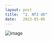 ```yaml
---
layout: post
title:  "2. Nf3 d6"
date:   2023-05-06
---
```


![image]({{site.url}}/assets/meetup_photos/2023-05-06.jpg)

